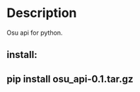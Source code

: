 Description
===========

Osu api for python.

install:
------------
pip install osu_api-0.1.tar.gz
------------
